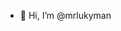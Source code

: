 - 👋 Hi, I’m @mrlukyman

<!---
mrlukyman/mrlukyman is a ✨ special ✨ repository because its `README.md` (this file) appears on your GitHub profile.
You can click the Preview link to take a look at your changes.
--->
